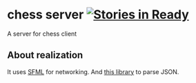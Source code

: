 # chess server [![Stories in Ready](https://badge.waffle.io/Rexagon/chess.svg?label=ready&title=Ready)](http://waffle.io/Rexagon/chess)

A server for chess client

## About realization
It uses [SFML](https://github.com/SFML/SFML) for networking. And [this library](https://github.com/nlohmann/json) to parse JSON.
